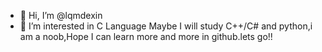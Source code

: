 - 👋 Hi, I’m @lqmdexin
- 👀 I’m interested in C Language
Maybe I will study C++/C# and python,i am a noob,Hope I can learn more and more in github.lets go!!

<!---
lqmdexin/lqmdexin is a ✨ special ✨ repository because its `README.md` (this file) appears on your GitHub profile.
You can click the Preview link to take a look at your changes.
--->
